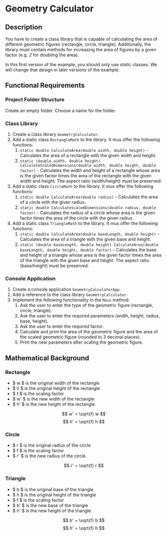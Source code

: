 # Geometry Calculator

## Description

You have to create a class library that is capable of calculating the area of different geometric figures (rectangle, circle, triangle). Additionally, the library must contain methods for increasing the area of figures by a given factor (e.g. *2* for doubling the area).

In this first version of the example, you should *only* use *static* classes. We will change that design in later versions of the example.

## Functional Requirements

### Project Folder Structure

Create an empty folder. Choose a name for the folder.

### Class Library

1. Create a class library `GeometryCalculator`.
2. Add a static class `RectangleMath` to the library. It mus offer the following functions:
    1. `static double CalculateArea(double width, double height)` - Calculates the area of a rectangle with the given width and height.
    2. `static (double width, double height) CalculateScaledDimensions(double width, double height, double factor)` - Calculates the width and height of a rectangle whose area is the given factor times the area of the rectangle with the given width and height. The aspect ratio (width/height) must be preserved.
3. Add a static class `CircleMath` to the library. It mus offer the following functions:
    1. `static double CalculateArea(double radius)` - Calculates the area of a circle with the given radius.
    2. `static double CalculateScaledDimensions(double radius, double factor)` - Calculates the radius of a circle whose area is the given factor times the area of the circle with the given radius.
4. Add a static class `TriangleMath` to the library. It mus offer the following functions:
    1. `static double CalculateArea(double baseLength, double height)` - Calculates the area of a triangle with the given base and height.
    2. `static (double baseLength, double height) CalculateArea(double baseLength, double height, double factor)` - Calculates the base and height of a triangle whose area is the given factor times the area of the triangle with the given base and height. The aspect ratio (base/height) must be preserved.

### Console Application

1. Create a console application `GeometryCalculatorApp`.
2. Add a reference to the class library `GeometryCalculator`.
3. Implement the following functionality in the `Main` method:
    1. Ask the user to enter the type of the geometric figure (rectangle, circle, triangle).
    2. Ask the user to enter the required parameters (width, height, radius, base, height).
    3. Ask the user to enter the required factor.
    4. Calculate and print the area of the geometric figure and the area of the scaled geometric figure (rounded to 3 decimal places).
    5. Print the new parameters after scaling the geometric figure.

## Mathematical Background

### Rectangle

* $ w $ is the original width of the rectangle
* $ h $ is the original height of the rectangle
* $ f $ is the scaling factor
* $ w' $ is the new width of the rectangle
* $ h' $ is the new height of the rectangle.

$$ w' = \sqrt{f} w $$
$$ h' = \sqrt{f} h $$

### Circle

* $ r $ is the original radius of the circle
* $ f $ is the scaling factor
* $ r' $ is the new radius of the circle.

$$ r' = \sqrt{f} r $$

### Triangle

* $ b $ is the original base of the triangle
* $ h $ is the original height of the triangle
* $ f $ is the scaling factor
* $ b' $ is the new base of the triangle
* $ h' $ is the new height of the triangle.

$$ b' = \sqrt{f} b $$
$$ h' = \sqrt{f} h $$
